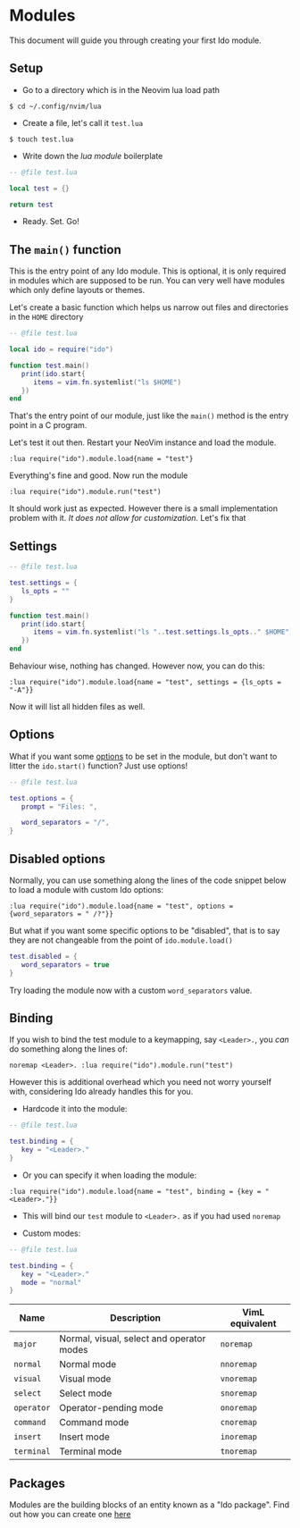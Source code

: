 # Modules
This document will guide you through creating your first Ido module.

## Setup

- Go to a directory which is in the Neovim lua load path

```console
$ cd ~/.config/nvim/lua
```

- Create a file, let's call it `test.lua`

```console
$ touch test.lua
```

- Write down the *lua module* boilerplate

```lua
-- @file test.lua

local test = {}

return test
```

- Ready. Set. Go!

## The `main()` function
This is the entry point of any Ido module. This is optional, it is only required in modules which are supposed to be run. You can very well have modules which only define layouts or themes.

Let's create a basic function which helps us narrow out files and directories in the `HOME` directory

```lua
-- @file test.lua

local ido = require("ido")

function test.main()
   print(ido.start{
      items = vim.fn.systemlist("ls $HOME")
   })
end
```

That's the entry point of our module, just like the `main()` method is the entry point in a C program.

Let's test it out then. Restart your NeoVim instance and load the module.

```vim
:lua require("ido").module.load{name = "test"}
```

Everything's fine and good. Now run the module

```vim
:lua require("ido").module.run("test")
```

It should work just as expected. However there is a small implementation problem with it. *It does not allow for customization*. Let's fix that

## Settings

```lua
-- @file test.lua

test.settings = {
   ls_opts = ""
}

function test.main()
   print(ido.start{
      items = vim.fn.systemlist("ls "..test.settings.ls_opts.." $HOME")
   })
end
```

Behaviour wise, nothing has changed. However now, you can do this:

```vim
:lua require("ido").module.load{name = "test", settings = {ls_opts = "-A"}}
```

Now it will list all hidden files as well.

## Options
What if you want some [options](config.md) to be set in the module, but don't want to litter the `ido.start()` function? Just use options!

```lua
-- @file test.lua

test.options = {
   prompt = "Files: ",

   word_separators = "/",
}
```

## Disabled options
Normally, you can use something along the lines of the code snippet below to load a module with custom Ido options:

```vim
:lua require("ido").module.load{name = "test", options = {word_separators = " /?"}}
```

But what if you want some specific options to be "disabled", that is to say they are not changeable from the point of `ido.module.load()`

```lua
test.disabled = {
   word_separators = true
}
```

Try loading the module now with a custom `word_separators` value.

## Binding
If you wish to bind the test module to a keymapping, say `<Leader>.`, you *can* do something along the lines of:

```vim
noremap <Leader>. :lua require("ido").module.run("test")
```

However this is additional overhead which you need not worry yourself with, considering Ido already handles this for you.

- Hardcode it into the module:

```lua
-- @file test.lua

test.binding = {
   key = "<Leader>."
}
```

- Or you can specify it when loading the module:

```vim
:lua require("ido").module.load{name = "test", binding = {key = "<Leader>."}}
```

- This will bind our `test` module to `<Leader>.` as if you had used `noremap`

- Custom modes:

```lua
-- @file test.lua

test.binding = {
   key = "<Leader>."
   mode = "normal"
}
```

| Name | Description | VimL equivalent |
| ---- | ----------- | --------------- |
| `major` | Normal, visual, select and operator modes | `noremap` |
| `normal` | Normal mode | `nnoremap` |
| `visual` | Visual mode | `vnoremap` |
| `select` | Select mode | `snoremap` |
| `operator` | Operator-pending mode | `onoremap` |
| `command` | Command mode | `cnoremap` |
| `insert` | Insert mode | `inoremap` |
| `terminal` | Terminal mode | `tnoremap` |

## Packages
Modules are the building blocks of an entity known as a "Ido package". Find out how you can create one [here](ex_package.md)
